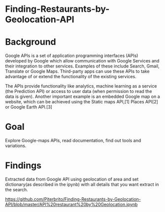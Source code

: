 # Finding-Restaurants-by-Geolocation-API

# Background

Google APIs is a set of application programming interfaces (APIs) developed by Google which allow communication with Google Services and their integration to other services. Examples of these include Search, Gmail, Translate or Google Maps. Third-party apps can use these APIs to take advantage of or extend the functionality of the existing services.

The APIs provide functionality like analytics, machine learning as a service (the Prediction API) or access to user data (when permission to read the data is given). Another important example is an embedded Google map on a website, which can be achieved using the Static maps API,[1] Places API[2] or Google Earth API.[3]

# Goal 

Explore Google-maps APIs, read documentation, find out tools and variations.


# Findings

Extracted data from Google API using geolocation of area and set dictionary(as described in the ipynb) with all details that you want extract in the search. 

https://github.com/Piterbrito/Finding-Restaurants-by-Geolocation-API/blob/master/API%20restaurant%20by%20Geolocation.ipynb
